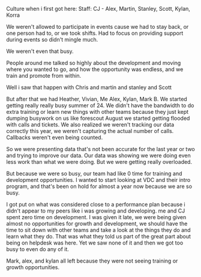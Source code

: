 Culture when i first got here: 
Staff: CJ - Alex, Martin, Stanley, Scott, Kylan, Korra

We weren't allowed to participate in events cause we had to stay back, or one person had to, or we took shifts. Had to focus on providing support during events so didn't mingle much.

We weren't even that busy. 

People around me talked so highly about the development and moving where you wanted to go, and how the opportunity was endless, and we train and promote from within.

Well i saw that happen with Chris and martin and stanley and Scott

But after that we had Heather, Vivian, Me Alex, Kylan, Mark B.
We started getting really really busy summer of 24. 
We didn't have the bandwidth to do extra training or learn new things with other teams because they just kept dumping busywork on us like forescout
August we started getting flooded with calls and tickets.
We also realized we weren't tracking our data correctly this year, we weren't capturing the actual number of calls. Callbacks weren't even being counted.

So we were presenting data that's not been accurate for the last year or two and trying to improve our data. Our data was showing we were doing even less work than what we were doing. But we were getting really overloaded.

But because we were so busy, our team had like 0 time for training and development opportunities. I wanted to start looking at VDC and their intro program, and that's been on hold for almost a year now because we are so busy.

I got put on what was considered close to a performance plan because i didn't appear to my peers like i was growing and developing. 
me and CJ spent zero time on development.
I was given it late, we were being given almost no opportunities for growth and development, we should have the time to sit down with other teams and take a look at the things they do and learn what they do. That was what they told us part of the great part about being on helpdesk was here. Yet we saw none of it and then we got too busy to even do any of it.

Mark, alex, and kylan all left because they were not seeing training or growth opportunities.



